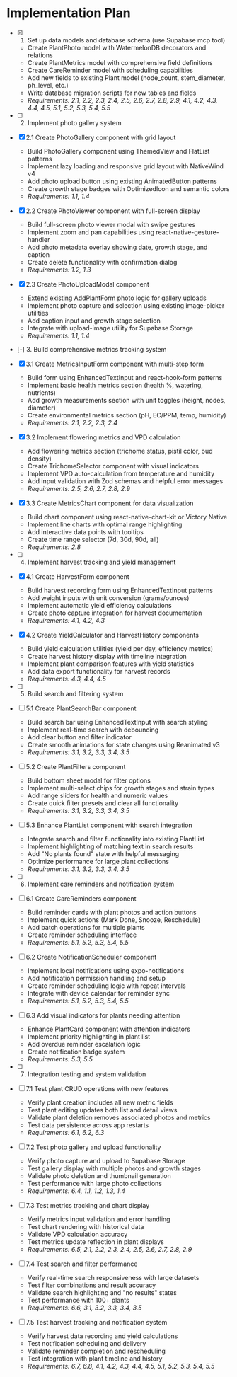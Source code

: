 # Implementation Plan

- [x] 1. Set up data models and database schema (use Supabase mcp tool)















  - Create PlantPhoto model with WatermelonDB decorators and relations
  - Create PlantMetrics model with comprehensive field definitions
  - Create CareReminder model with scheduling capabilities
  - Add new fields to existing Plant model (node_count, stem_diameter, ph_level, etc.)
  - Write database migration scripts for new tables and fields
  - _Requirements: 2.1, 2.2, 2.3, 2.4, 2.5, 2.6, 2.7, 2.8, 2.9, 4.1, 4.2, 4.3, 4.4, 4.5, 5.1, 5.2, 5.3, 5.4, 5.5_

- [ ] 2. Implement photo gallery system





- [x] 2.1 Create PhotoGallery component with grid layout


  - Build PhotoGallery component using ThemedView and FlatList patterns
  - Implement lazy loading and responsive grid layout with NativeWind v4
  - Add photo upload button using existing AnimatedButton patterns
  - Create growth stage badges with OptimizedIcon and semantic colors
  - _Requirements: 1.1, 1.4_

- [x] 2.2 Create PhotoViewer component with full-screen display


  - Build full-screen photo viewer modal with swipe gestures
  - Implement zoom and pan capabilities using react-native-gesture-handler
  - Add photo metadata overlay showing date, growth stage, and caption
  - Create delete functionality with confirmation dialog
  - _Requirements: 1.2, 1.3_




- [x] 2.3 Create PhotoUploadModal component


  - Extend existing AddPlantForm photo logic for gallery uploads
  - Implement photo capture and selection using existing image-picker utilities
  - Add caption input and growth stage selection
  - Integrate with upload-image utility for Supabase Storage
  - _Requirements: 1.1, 1.4_

- [-] 3. Build comprehensive metrics tracking system


- [x] 3.1 Create MetricsInputForm component with multi-step form



  - Build form using EnhancedTextInput and react-hook-form patterns
  - Implement basic health metrics section (health %, watering, nutrients)
  - Add growth measurements section with unit toggles (height, nodes, diameter)
  - Create environmental metrics section (pH, EC/PPM, temp, humidity)
  - _Requirements: 2.1, 2.2, 2.3, 2.4_

- [x] 3.2 Implement flowering metrics and VPD calculation



  - Add flowering metrics section (trichome status, pistil color, bud density)
  - Create TrichomeSelector component with visual indicators
  - Implement VPD auto-calculation from temperature and humidity
  - Add input validation with Zod schemas and helpful error messages
  - _Requirements: 2.5, 2.6, 2.7, 2.8, 2.9_

- [x] 3.3 Create MetricsChart component for data visualization
















  - Build chart component using react-native-chart-kit or Victory Native
  - Implement line charts with optimal range highlighting
  - Add interactive data points with tooltips
  - Create time range selector (7d, 30d, 90d, all)
  - _Requirements: 2.8_

- [ ] 4. Implement harvest tracking and yield management







- [x] 4.1 Create HarvestForm component








  - Build harvest recording form using EnhancedTextInput patterns
  - Add weight inputs with unit conversion (grams/ounces)
  - Implement automatic yield efficiency calculations
  - Create photo capture integration for harvest documentation
  - _Requirements: 4.1, 4.2, 4.3_

- [x] 4.2 Create YieldCalculator and HarvestHistory components






  - Build yield calculation utilities (yield per day, efficiency metrics)
  - Create harvest history display with timeline integration
  - Implement plant comparison features with yield statistics
  - Add data export functionality for harvest records
  - _Requirements: 4.3, 4.4, 4.5_

- [ ] 5. Build search and filtering system
- [ ] 5.1 Create PlantSearchBar component
  - Build search bar using EnhancedTextInput with search styling
  - Implement real-time search with debouncing
  - Add clear button and filter indicator
  - Create smooth animations for state changes using Reanimated v3
  - _Requirements: 3.1, 3.2, 3.3, 3.4, 3.5_

- [ ] 5.2 Create PlantFilters component
  - Build bottom sheet modal for filter options
  - Implement multi-select chips for growth stages and strain types
  - Add range sliders for health and numeric values
  - Create quick filter presets and clear all functionality
  - _Requirements: 3.1, 3.2, 3.3, 3.4, 3.5_

- [ ] 5.3 Enhance PlantList component with search integration
  - Integrate search and filter functionality into existing PlantList
  - Implement highlighting of matching text in search results
  - Add "No plants found" state with helpful messaging
  - Optimize performance for large plant collections
  - _Requirements: 3.1, 3.2, 3.3, 3.4, 3.5_

- [ ] 6. Implement care reminders and notification system
- [ ] 6.1 Create CareReminders component
  - Build reminder cards with plant photos and action buttons
  - Implement quick actions (Mark Done, Snooze, Reschedule)
  - Add batch operations for multiple plants
  - Create reminder scheduling interface
  - _Requirements: 5.1, 5.2, 5.3, 5.4, 5.5_

- [ ] 6.2 Create NotificationScheduler component
  - Implement local notifications using expo-notifications
  - Add notification permission handling and setup
  - Create reminder scheduling logic with repeat intervals
  - Integrate with device calendar for reminder sync
  - _Requirements: 5.1, 5.2, 5.3, 5.4, 5.5_

- [ ] 6.3 Add visual indicators for plants needing attention
  - Enhance PlantCard component with attention indicators
  - Implement priority highlighting in plant list
  - Add overdue reminder escalation logic
  - Create notification badge system
  - _Requirements: 5.3, 5.5_

- [ ] 7. Integration testing and system validation
- [ ] 7.1 Test plant CRUD operations with new features
  - Verify plant creation includes all new metric fields
  - Test plant editing updates both list and detail views
  - Validate plant deletion removes associated photos and metrics
  - Test data persistence across app restarts
  - _Requirements: 6.1, 6.2, 6.3_

- [ ] 7.2 Test photo gallery and upload functionality
  - Verify photo capture and upload to Supabase Storage
  - Test gallery display with multiple photos and growth stages
  - Validate photo deletion and thumbnail generation
  - Test performance with large photo collections
  - _Requirements: 6.4, 1.1, 1.2, 1.3, 1.4_

- [ ] 7.3 Test metrics tracking and chart display
  - Verify metrics input validation and error handling
  - Test chart rendering with historical data
  - Validate VPD calculation accuracy
  - Test metrics update reflection in plant displays
  - _Requirements: 6.5, 2.1, 2.2, 2.3, 2.4, 2.5, 2.6, 2.7, 2.8, 2.9_

- [ ] 7.4 Test search and filter performance
  - Verify real-time search responsiveness with large datasets
  - Test filter combinations and result accuracy
  - Validate search highlighting and "no results" states
  - Test performance with 100+ plants
  - _Requirements: 6.6, 3.1, 3.2, 3.3, 3.4, 3.5_

- [ ] 7.5 Test harvest tracking and notification system
  - Verify harvest data recording and yield calculations
  - Test notification scheduling and delivery
  - Validate reminder completion and rescheduling
  - Test integration with plant timeline and history
  - _Requirements: 6.7, 6.8, 4.1, 4.2, 4.3, 4.4, 4.5, 5.1, 5.2, 5.3, 5.4, 5.5_